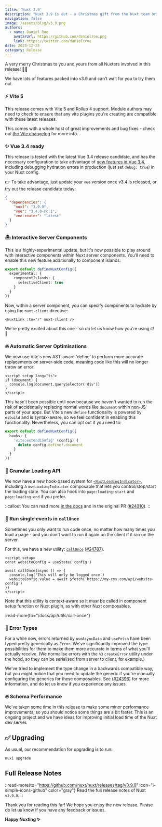 ```yaml
---
title: 'Nuxt 3.9'
description: "Nuxt 3.9 is out - a Christmas gift from the Nuxt team bringing Vite 5, interactive server components, new composables, a new loading API and more."
navigation: false
image: /assets/blog/v3.9.png
authors:
  - name: Daniel Roe
    avatarUrl: https://github.com/danielroe.png
    link: https://twitter.com/danielcroe
date: 2023-12-25
category: Release
---
```


A very merry Christmas to you and yours from all Nuxters involved in this release! 🎁🎄

We have lots of features packed into v3.9 and can't wait for you to try them out.

### ⚡️ Vite 5

This release comes with Vite 5 and Rollup 4 support. Module authors may need to check to ensure that any vite plugins you're creating are compatible with these latest releases.

This comes with a whole host of great improvements and bug fixes - check out [the Vite changelog](https://vitejs.dev/guide/migration.html#migration-from-v4) for more info.

### ✨ Vue 3.4 ready

This release is tested with the latest Vue 3.4 release candidate, and has the necessary configuration to take advantage of [new features in Vue 3.4](https://gist.github.com/yyx990803/061593abfbaf1f2e3ddeee9094a6e6bf), including debugging hydration errors in production (just set `debug: true`) in your Nuxt config.

👉 To take advantage, just update your `vue` version once v3.4 is released, or try out the release candidate today:

```json [package.json]
{
  "dependencies": {
    "nuxt": "3.9.0",
    "vue": "3.4.0-rc.1",
    "vue-router": "latest"
  }
}
```

### 🏝️ Interactive Server Components

This is a highly-experimental update, but it's now possible to play around with interactive components within Nuxt server components. You'll need to enable this new feature additionally to component islands:

```ts [nuxt.config.ts]
export default defineNuxtConfig({
  experimental: {
    componentIslands: {
      selectiveClient: true
    }
  }
})
```

Now, within a server component, you can specify components to hydrate by using the `nuxt-client` directive:

```vue [components/SomeComponent.server.vue]
<NuxtLink :to="/" nuxt-client />
```

We're pretty excited about this one - so do let us know how you're using it! 🙏 

### 🔥 Automatic Server Optimisations

We now use Vite's new AST-aware 'define' to perform more accurate replacements on server-side code, meaning code like this will no longer throw an error:

```vue [app.vue]
<script setup lang="ts">
if (document) {
  console.log(document.querySelector('div'))
}
</script>
```

This hasn't been possible until now because we haven't wanted to run the risk of accidentally replacing normal words like `document` within non-JS parts of your apps. But Vite's new `define` functionality is powered by `esbuild` and is syntax-aware, so we feel confident in enabling this functionality. Nevertheless, you can opt out if you need to:

```ts [nuxt.config.ts]
export default defineNuxtConfig({
  hooks: {
    'vite:extendConfig' (config) {
      delete config.define!.document
    }
  }
})
```

### 🚦 Granular Loading API

We now have a new hook-based system for [`<NuxtLoadingIndicator>`](/docs/api/components/nuxt-loading-indicator), including a `useLoadingIndicator` composable that lets you control/stop/start the loading state. You can also hook into `page:loading:start` and `page:loading:end` if you prefer.

::callout
You can read more [in the docs](/docs/api/composables/use-loading-indicator) and in the original PR ([#24010](https://github.com/nuxt/nuxt/pull/24010)).
::

### 🏁 Run single events in `callOnce`

Sometimes you only want to run code once, no matter how many times you load a page - and you don't want to run it again on the client if it ran on the server.

For this, we have a new utility: [`callOnce`](/docs/api/utils/call-once) ([#24787](https://github.com/nuxt/nuxt/pull/24787)).

```vue [app.vue]
<script setup>
const websiteConfig = useState('config')

await callOnce(async () => {
  console.log('This will only be logged once')
  websiteConfig.value = await $fetch('https://my-cms.com/api/website-config')
})
</script>
```

Note that this utility is context-aware so it _must_ be called in component setup function or Nuxt plugin, as with other Nuxt composables.

:read-more{to="/docs/api/utils/call-once"}

### 🚨 Error Types

For a while now, errors returned by `useAsyncData` and `useFetch` have been typed pretty generically as `Error`. We've significantly improved the type possibilities for them to make them more accurate in terms of what you'll actually receive. (We normalise errors with the `h3` `createError` utility under the hood, so they can be serialised from server to client, for example.)

We've tried to implement the type change in a backwards compatible way, but you might notice that you need to update the generic if you're manually configuring the generics for these composables. See ([#24396](https://github.com/nuxt/nuxt/pull/24396)) for more information, and do let us know if you experience any issues.

### 🔥 Schema Performance

We've taken some time in this release to make some minor performance improvements, so you should notice some things are a bit faster. This is an ongoing project and we have ideas for improving initial load time of the Nuxt dev server.

## ✅ Upgrading

As usual, our recommendation for upgrading is to run:

```sh
nuxi upgrade
```

## Full Release Notes

::read-more{to="https://github.com/nuxt/nuxt/releases/tag/v3.9.0" icon="i-simple-icons-github" color="gray"}
Read the full release notes of Nuxt `v3.9.0`.
::

Thank you for reading this far! We hope you enjoy the new release. Please do let us know if you have any feedback or issues.

**Happy Nuxting ✨**